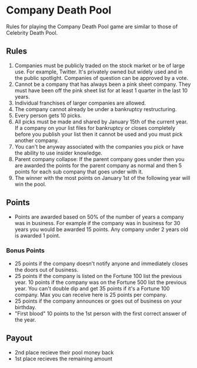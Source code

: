 # Company Death Pool
Rules for playing the Company Death Pool game are similar to those of Celebrity Death Pool.

## Rules
1. Companies must be publicly traded on the stock market or be of large use. For example, Twitter. It's privately owned but widely used and in the public spotlight. Companies of question can be approved by a vote.
  1. Cannot be a company that has always been a pink sheet company. They must have been off the pink sheet list for at least 1 quarter in the last 10 years.
  1. Individual franchises of larger companies are allowed.
  1. The company cannot already be under a bankruptcy restructuring.
  1. Every person gets 10 picks.
  1. All picks must be made and shared by January 15th of the current year. If a company on your list files for bankruptcy or closes completely before you publish your list then it cannot be used and you must pick another company.
  1. You can't be anyway associated with the companies you pick or have the ability to use insider knowledge.
  1. Parent company collapse: If the parent company goes under then you are awarded the points for the parent company as normal and then 5 points for each sub company that goes under with it.
  1. The winner with the most points on January 1st of the following year will win the pool.
  
## Points
* Points are awarded based on 50% of the number of years a company was in business. For example if the company was in business for 30 years you would be awarded 15 points. Any company under 2 years old is awarded 1 point.

### Bonus Points
* 25 points if the company doesn't notify anyone and immediately closes the doors out of business.
* 25 points if the company is listed on the Fortune 100 list the previous year. 10 points if the company was on the Fortune 500 list the previous year. You can't double dip and get 35 points if it's a Fortune 100 company. Max you can receive here is 25 points per company.
* 25 points if the company announces or goes out of business on your birthday.
* "First blood" 10 points to the 1st person with the first correct answer of the year.

## Payout
* 2nd place recieve their pool money back
* 1st place recieves the remaining amount

